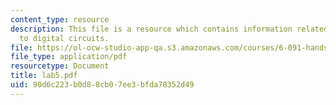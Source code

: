 ```yaml
---
content_type: resource
description: This file is a resource which contains information related to introduction
  to digital circuits.
file: https://ol-ocw-studio-app-qa.s3.amazonaws.com/courses/6-091-hands-on-introduction-to-electrical-engineering-lab-skills-january-iap-2008/90d6c223b0d88cb07ee3bfda78352d49_lab5.pdf
file_type: application/pdf
resourcetype: Document
title: lab5.pdf
uid: 90d6c223-b0d8-8cb0-7ee3-bfda78352d49
---
```

